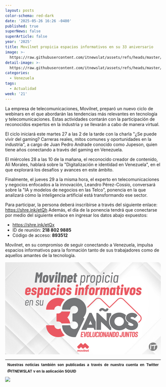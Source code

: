 ```yaml
---
layout: posts
color-schema: red-dark
date: '2025-05-26 16:26 -0400'
published: true
superNews: false
superArticle: false
year: '2025'
title: Movilnet propicia espacios informativos en su 33 aniversario
image: >-
  https://raw.githubusercontent.com/itnewslat/assets/refs/heads/master/img/540x320/Movilnet-33-p.jpg
detail-image: >-
  https://raw.githubusercontent.com/itnewslat/assets/refs/heads/master/img/1024x680/Movilnet-33-g.jpg
categories:
  - Venezuela
tags:
  - Actualidad
week: '21'
---
```


La empresa de telecomunicaciones, Movilnet, preparó un nuevo ciclo de webinars en el que abordarán las tendencias más relevantes en tecnología y telecomunicaciones. Estas actividades contarán con la participación de reconocidos expertos en la industria y se llevarán a cabo de manera virtual.

El ciclo iniciará este martes 27 a las 2 de la tarde con la charla "¿Se puede vivir del gaming? Carreras reales, mitos comunes y oportunidades en la industria", a cargo de Juan Pedro Andrade conocido como Jupeson, quien tiene años conectando a través del gaming en Venezuela.

El miércoles 28 a las 10 de la mañana, el reconocido creador de contenido, Ali Morales, hablará sobre la "Digitalización e identidad en Venezuela", en el que explorará los desafíos y avances en este ámbito. 

Finalmente, el jueves 29 a la misma hora, el experto en telecomunicaciones y negocios enfocados a la innovación, Leandro Pérez-Cossio,  conversará sobre la "IA y modelos de negocios en las Telco", ponencia en la que analizará cómo la inteligencia artificial está transformando ese sector.

Para participar, la persona deberá inscribirse a través del siguiente enlace: https://shre.ink/etQh 
Además, el día de la ponencia tendrá que conectarse por medio del siguiente enlace en ingresar los datos abajo expuestos: 
- https://shre.ink/etQx
- ID de reunión: **218 802 9885**
- Código de acceso: **893512**

Movilnet, en su compromiso de seguir conectando a Venezuela, impulsa espacios informativos para la formación tanto de sus trabajadores como de aquellos amantes de la tecnología.

![](https://raw.githubusercontent.com/itnewslat/assets/refs/heads/master/img/540x320/Movilnet-33-p.jpg)

<table style="height: 42px;" width="569">
<tbody>
<tr>
<td style="text-align: justify;"><sub><strong>Nuestras noticias también son publicadas a través de nuestra cuenta en Twitter <a href="https://twitter.com/itnewslat?lang=es">@ITNEWSLAT</a> y en la aplicación <a href="https://squidapp.co/en/">SQUID</a></strong></sub></td>
</tr>
</tbody>
</table>

<img src="https://tracker.metricool.com/c3po.jpg?hash=56f88a41e39ab42c063cc51676587a04"/>